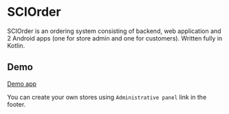 # SCIOrder

SCIOrder is an ordering system consisting of backend, web application and 2 Android apps
(one for store admin and one for customers). Written fully in Kotlin.

## Demo
[Demo app](https://sciorder.herokuapp.com)

You can create your own stores using `Administrative panel` link in the footer.
